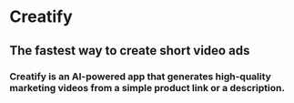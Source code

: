 # Creatify

## The fastest way to create short video ads

### Creatify is an AI-powered app that generates high-quality marketing videos from a simple product link or a description.
